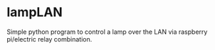 # lampLAN
Simple python program to control a lamp over the LAN via raspberry pi/electric relay combination. 
